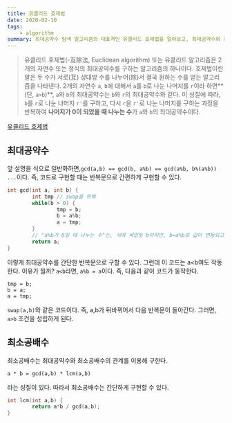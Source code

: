 ```yaml
---
title: 유클리드 호제법
date: 2020-02-10
tags:
    - algorithm
summary: 최대공약수 탐색 알고리즘의 대표격인 유클리드 호제법을 알아보고, 최대공약수와 최소공배수를 C++로 구현합니다.
---
```

> 유클리드 호제법(-互除法, Euclidean algorithm) 또는 유클리드 알고리즘은 2개의 자연수 또는 정식의 최대공약수를 구하는 알고리즘의 하나이다. 호제법이란 말은 두 수가 서로(互) 상대방 수를 나누어(除)서 결국 원하는 수를 얻는 알고리즘을 나타낸다. 2개의 자연수 `a`, `b`에 대해서 `a`를 `b`로 나눈 나머지를 `r`이라 하면**(단, `a>b`)**, `a`와 `b`의 최대공약수는 `b`와 `r`의 최대공약수와 같다. 이 성질에 따라, `b`를 `r`로 나눈 나머지 `r'`를 구하고, 다시 `r`을 `r'`로 나눈 나머지를 구하는 과정을 반복하여 **나머지가 0이 되었을 때 나누는 수**가 `a`와 `b`의 최대공약수이다.

[유클리드 호제법](https://ko.wikipedia.org/wiki/%EC%9C%A0%ED%81%B4%EB%A6%AC%EB%93%9C_%ED%98%B8%EC%A0%9C%EB%B2%95)

## 최대공약수

앞 설명을 식으로 일반화하면,`gcd(a,b) == gcd(b, a%b) == gcd(a%b, b%(a%b)) ...`이다. 즉, 코드로 구현할 때는 반복문으로 간편하게 구현할 수 있다.
```cpp
int gcd(int a, int b) {
        int tmp // swap을 위해
        while(b > 0) {
                tmp = b;
                b = a%b;
                a = tmp;
        }
        // "a%b가 0일 때 나누는 수"는, 식에 써있듯 b이지만, b=a%b로 값이 변동되고, 기존 b값은 a에 저장되므로 a를 반환한다.
        return a;
}
```

이렇게 최대공약수를 간단한 반복문으로 구할 수 있다. 그런데 이 코드는 a<b여도 작동한다. 이유가 뭘까? `a<b`라면, `a%b = a`이다. 즉, 다음과 같이 코드가 동작한다.
```
tmp = b;
b = a;
a = tmp;
```

 `swap(a,b)`와 같은 코드이다. 즉, a,b가 뒤바뀌어서 다음 반복문이 돌아간다. 그러면, `a>b` 조건을 성립하게 된다.

## 최소공배수

최소공배수는 최대공약수와 최소공배수의 관계를 이용해 구한다.

`a * b = gcd(a,b) * lcm(a,b)`

라는 성질이 있다. 따라서 최소공배수는 간단하게 구현할 수 있다.
```cpp
int lcm(int a,b) {
        return a*b / gcd(a,b);
}
```